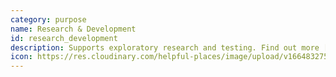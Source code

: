 ```yaml
---
category: purpose
name: Research & Development
id: research_development
description: Supports exploratory research and testing. Find out more [here](https://en.wikipedia.org/wiki/Research_and_development).
icon: https://res.cloudinary.com/helpful-places/image/upload/v1664832756/dtpr-icons/purpose/research_mfm3rq.svg
---
```

